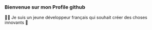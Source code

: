 
<h3>Bienvenue sur mon Profile github</h3>

👨‍💻 Je suis un jeune développeur français qui souhait créer des choses innovants 🤗
